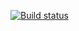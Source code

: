 [![Build status](https://ci.appveyor.com/api/projects/status/uf2kskntn220qrk8/branch/main?svg=true)](https://ci.appveyor.com/project/BVBukaeva/postmanecho/branch/main)

